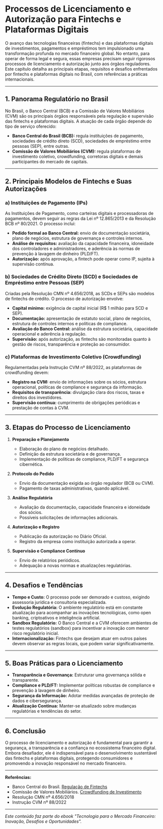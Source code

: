 # Processos de Licenciamento e Autorização para Fintechs e Plataformas Digitais

O avanço das tecnologias financeiras (fintechs) e das plataformas digitais de investimentos, pagamentos e empréstimos tem impulsionado uma transformação profunda no mercado financeiro global. No entanto, para operar de forma legal e segura, essas empresas precisam seguir rigorosos processos de licenciamento e autorização junto aos órgãos reguladores. Este capítulo detalha as principais etapas, requisitos e desafios enfrentados por fintechs e plataformas digitais no Brasil, com referências a práticas internacionais.

---

## 1. **Panorama Regulatório no Brasil**

No Brasil, o Banco Central (BCB) e a Comissão de Valores Mobiliários (CVM) são os principais órgãos responsáveis pela regulação e supervisão das fintechs e plataformas digitais. A atuação de cada órgão depende do tipo de serviço oferecido:

- **Banco Central do Brasil (BCB):** regula instituições de pagamento, sociedades de crédito direto (SCD), sociedades de empréstimo entre pessoas (SEP), entre outras.
- **Comissão de Valores Mobiliários (CVM):** regula plataformas de investimento coletivo, crowdfunding, corretoras digitais e demais participantes do mercado de capitais.

---

## 2. **Principais Modelos de Fintechs e Suas Autorizações**

### a) **Instituições de Pagamento (IPs)**

As Instituições de Pagamento, como carteiras digitais e processadoras de pagamentos, devem seguir as regras da Lei nº 12.865/2013 e da Resolução BCB nº 80/2021. O processo inclui:

- **Pedido formal ao Banco Central:** envio de documentação societária, plano de negócios, estrutura de governança e controles internos.
- **Análise de requisitos:** avaliação da capacidade financeira, idoneidade dos controladores e administradores, e aderência às normas de prevenção à lavagem de dinheiro (PLD/FT).
- **Autorização:** após aprovação, a fintech pode operar como IP, sujeita à supervisão contínua.

### b) **Sociedades de Crédito Direto (SCD) e Sociedades de Empréstimo entre Pessoas (SEP)**

Criadas pela Resolução CMN nº 4.656/2018, as SCDs e SEPs são modelos de fintechs de crédito. O processo de autorização envolve:

- **Capital mínimo:** exigência de capital inicial (R$ 1 milhão para SCD e SEP).
- **Documentação:** apresentação de estatuto social, plano de negócios, estrutura de controles internos e políticas de compliance.
- **Avaliação do Banco Central:** análise da estrutura societária, capacidade operacional e aderência à regulação.
- **Supervisão:** após autorização, as fintechs são monitoradas quanto à gestão de riscos, transparência e proteção ao consumidor.

### c) **Plataformas de Investimento Coletivo (Crowdfunding)**

Regulamentadas pela Instrução CVM nº 88/2022, as plataformas de crowdfunding devem:

- **Registro na CVM:** envio de informações sobre os sócios, estrutura operacional, políticas de compliance e segurança da informação.
- **Requisitos de transparência:** divulgação clara dos riscos, taxas e direitos dos investidores.
- **Supervisão contínua:** cumprimento de obrigações periódicas e prestação de contas à CVM.

---

## 3. **Etapas do Processo de Licenciamento**

1. **Preparação e Planejamento**
   - Elaboração do plano de negócios detalhado.
   - Definição da estrutura societária e de governança.
   - Implementação de políticas de compliance, PLD/FT e segurança cibernética.

2. **Protocolo do Pedido**
   - Envio da documentação exigida ao órgão regulador (BCB ou CVM).
   - Pagamento de taxas administrativas, quando aplicável.

3. **Análise Regulatória**
   - Avaliação da documentação, capacidade financeira e idoneidade dos sócios.
   - Possíveis solicitações de informações adicionais.

4. **Autorização e Registro**
   - Publicação da autorização no Diário Oficial.
   - Registro da empresa como instituição autorizada a operar.

5. **Supervisão e Compliance Contínuo**
   - Envio de relatórios periódicos.
   - Adequação a novas normas e atualizações regulatórias.

---

## 4. **Desafios e Tendências**

- **Tempo e Custo:** O processo pode ser demorado e custoso, exigindo assessoria jurídica e consultoria especializada.
- **Evolução Regulatória:** O ambiente regulatório está em constante atualização para acompanhar as inovações tecnológicas, como open banking, criptoativos e inteligência artificial.
- **Sandbox Regulatório:** O Banco Central e a CVM oferecem ambientes de testes regulatórios (sandbox) para incentivar a inovação com menor risco regulatório inicial.
- **Internacionalização:** Fintechs que desejam atuar em outros países devem observar as regras locais, que podem variar significativamente.

---

## 5. **Boas Práticas para o Licenciamento**

- **Transparência e Governança:** Estruturar uma governança sólida e transparente.
- **Compliance e PLD/FT:** Implementar políticas robustas de compliance e prevenção à lavagem de dinheiro.
- **Segurança da Informação:** Adotar medidas avançadas de proteção de dados e cibersegurança.
- **Atualização Contínua:** Manter-se atualizado sobre mudanças regulatórias e tendências do setor.

---

## 6. **Conclusão**

O processo de licenciamento e autorização é fundamental para garantir a segurança, a transparência e a confiança no ecossistema financeiro digital. Embora desafiador, ele é indispensável para o desenvolvimento sustentável das fintechs e plataformas digitais, protegendo consumidores e promovendo a inovação responsável no mercado financeiro.

---

**Referências:**
- Banco Central do Brasil. [Regulação de Fintechs](https://www.bcb.gov.br/estabilidadefinanceira/fintechs)
- Comissão de Valores Mobiliários. [Crowdfunding de Investimento](https://www.gov.br/cvm/pt-br/assuntos/mercados/plataformas-de-crowdfunding)
- Resolução CMN nº 4.656/2018
- Instrução CVM nº 88/2022

---

*Este conteúdo faz parte do ebook "Tecnologia para o Mercado Financeiro: Inovação, Desafios e Oportunidades".*